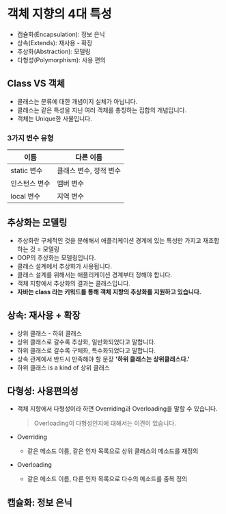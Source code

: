 # 객체 지향의 4대 특성
* 캡슐화(Encapsulation): 정보 은닉
* 상속(Extends): 재사용 - 확장
* 추상화(Abstraction): 모델링
* 다형성(Polymorphism): 사용 편의

## Class VS 객체
* 클래스는 분류에 대한 개념이지 실체가 아닙니다.
* 클래스는 같은 특성을 지닌 여러 객체를 총칭하는 집합의 개념입니다.
* 객체는 Unique한 사물입니다.

### 3가지 변수 유형
이름 | 다른 이름
-----|-----
static 변수 | 클래스 변수, 정적 변수
인스턴스 변수 | 멤버 변수
local 변수 | 지역 변수

## 추상화는 모델링
* 추상화란 구체적인 것을 분해해서 애플리케이션 경계에 있는 특성만 가지고 재조합하는 것 = 모델링
* OOP의 추상화는 모델링입니다.
* 클래스 설계에서 추상화가 사용됩니다.
* 클래스 설계를 위해서는 애플리케이션 경계부터 정해야 합니다.
* 객체 지향에서 추상화의 결과는 클래스입니다.
* **자바는 class 라는 키워드를 통해 객체 지향의 추상화를 지원하고 있습니다.**

## 상속: 재사용 + 확장
* 상위 클래스 - 하위 클래스
* 상위 클래스로 갈수록 추상화, 일반화되었다고 말합니다.
* 하위 클래스로 갈수록 구체화, 특수화되었다고 말합니다.
* 상속 관계에서 반드시 만족해야 할 문장 **'하위 클래스는 상위클래스다.'**
* 하위 클래스 is a kind of 상위 클래스

## 다형성: 사용편의성
* 객체 지향에서 다형성이라 하면 Overriding과 Overloading을 말할 수 있습니다.
    > Overloading이 다형성인지에 대해서는 이견이 있습니다.
* Overriding
    * 같은 메소드 이름, 같은 인자 목록으로 상위 클래스의 메소드를 재정의
    
* Overloading
    * 같은 메소드 이름, 다른 인자 목록으로 다수의 메소드를 중복 정의
    
## 캡슐화: 정보 은닉
